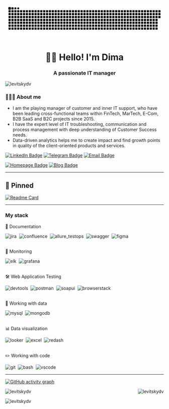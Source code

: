 <!--
**levitskydv/levitskydv** is a ✨ _special_ ✨ repository because its `README.md` (this file) appears on your GitHub profile.

Here are some ideas to get you started:

- 🔭 I’m currently working on ...
- 🌱 I’m currently learning ...
- 👯 I’m looking to collaborate on ...
- 🤔 I’m looking for help with ...
- 💬 Ask me about ...
- 📫 How to reach me: ...
- 😄 Pronouns: ...
- ⚡ Fun fact: ...

[![MasterHead](https://firebasestorage.googleapis.com/v0/b/flexi-coding.appspot.com/o/dempgi7-520f8d5f-63d4-4453-8822-dbc149ae27f8.gif?alt=media&token=91c0c7b2-93c3-4029-b011-1a8703c5730d)](https://nomadswitch.com)

-->

<p align="center">
 <img width="600" src="assets/github-snake.svg" alt="snake"/>
</p>

<h1 align="center">✌🏻 Hello! I'm Dima</h1>
<h3 align="center">A passionate IT manager</h3>

<p align="left"> <img src="https://komarev.com/ghpvc/?username=levitskydv&label=Profile%20views&color=0e75b6&style=flat" alt="levitskydv" /> </p>

### 👨🏻‍💻 About me

- I am the playing manager of customer and inner IT support, who have been leading cross-functional teams within FinTech, MarTech, E-Com, B2B SaaS and B2C projects since 2015. 
- I have the expert level of IT troubleshooting, communication and process management with deep understanding of Customer Success needs. 
- Data-driven analytics helps me to create impact and find growth points in quality of the client-oriented products and services.

[![LinkedIn Badge](https://img.shields.io/badge/-@levitskydv-0565c9?style=flat&logo=LinkedIn&logoColor=white)](https://www.linkedin.com/in/levitskydv/) [![Telegram Badge](https://img.shields.io/badge/-Telegram-139bce?style=flat&logo=telegram&logoColor=white)](https://t.me/willirove) [![Email Badge](https://img.shields.io/badge/-Proton%20Mail-white?style=flat&logo=protonmail&logoColor=#6D4AFF)](mailto:majorcore@protonmail.ch)

[![Homepage Badge](https://img.shields.io/badge/-My%20homepage-2c5e86?style=flat&logoColor=white)](https://nomadswitch.com) [![Blog Badge](https://img.shields.io/badge/-Blog-1E5E6B?style=flat&logoColor=white)](https://nomadswitch.com/blog)

<!--
### 🤝🏻 Socials:

  <div id="badges">
    <a href="https://www.linkedin.com/in/levitskydv/" target="_blank">
      <img src="https://cdn-icons-png.flaticon.com/512/2504/2504799.png" width="40" height="40" alt="linkedin" />
    </a>
    <a href="https://t.me/willirove" target="_blank">
      <img src="https://cdn-icons-png.flaticon.com/512/2111/2111646.png" width="40" height="40" alt="telegram" />
    </a>
  </div>
-->

---

## 📌 Pinned
[![Readme Card](https://github-readme-stats.vercel.app/api/pin/?username=levitskydv&repo=it-guides&theme=dracula&bg_color=00000000&)](https://github.com/levitskydv/it-guides)

---

### My stack

📁 Documentation
<div>
  <img src="https://cdn.worldvectorlogo.com/logos/jira-1.svg" title="jira" alt="jira" width="40" height="40"/>&nbsp
  <img src="https://www.svgrepo.com/show/353597/confluence.svg" title="confluence" alt="confluence" width="40" height="40"/>&nbsp
  <img src="https://plugins.jetbrains.com/files/12513/429395/icon/pluginIcon.svg" title="allure_testops" alt="allure_testops" width="40" height="40"/>&nbsp
  <img src="https://camo.githubusercontent.com/96e43701d83561899724a89d71187445b7b8f4fe84518a3ea5bec8f85bd207bf/68747470733a2f2f63646e2e737667706f726e2e636f6d2f6c6f676f732f737761676765722e737667" title="swagger" alt="swagger" width="40" height="40"/>&nbsp
  <img src="https://cdn.jsdelivr.net/gh/devicons/devicon/icons/figma/figma-original.svg" title="figma" alt="figma" width="40" height="40"/>&nbsp
</div>&nbsp&nbsp

👀 Monitoring
<div>
  <img src="https://cdn.freebiesupply.com/logos/large/2x/elastic-stack-logo-png-transparent.png" title="elk" alt="elk" width="40" height="40"/>&nbsp
  <img src="https://upload.wikimedia.org/wikipedia/commons/thumb/3/3b/Grafana_icon.svg/351px-Grafana_icon.svg.png" title="grafana" alt="grafana" width="40" height="40"/>&nbsp
</div>&nbsp&nbsp

🛠 Web Application Testing
<div>
  <img src="https://d33wubrfki0l68.cloudfront.net/38b5c953a4667366685d55db55d057c86db1fc54/a0fdc/static/acae6b24d940347661ca901ea07f47c1/chrome-dev-logo-icon.png" title="devtools" alt="devtools" width="40" height="40"/>&nbsp
  <img src="https://seeklogo.com/images/P/postman-logo-0087CA0D15-seeklogo.com.png" title="postman" alt="postman" width="40" height="40"/>&nbsp
  <img src="https://static0.smartbear.co/smartbearbrand/media/images/home/soapui-icon.svg" title="soapui" alt="soapui" width="40" height="40"/>&nbsp
  <img src="https://static-00.iconduck.com/assets.00/browserstack-icon-512x511-xfk7rgj2.png" title="browserstack" alt="browserstack" width="40" height="40"/>&nbsp
</div>&nbsp&nbsp

💾 Working with data
<div>
  <img src="https://cdn.jsdelivr.net/gh/devicons/devicon/icons/mysql/mysql-original.svg" title="mysql" alt="mysql" width="40" height="40"/>&nbsp
  <img src="https://cdn.jsdelivr.net/gh/devicons/devicon/icons/mongodb/mongodb-original.svg" title="mongodb" alt="mongodb" width="40" height="40"/>&nbsp
</div>&nbsp&nbsp

📊 Data visualization
<div>
  <img src="https://www.svgrepo.com/show/354012/looker-icon.svg" title="looker" alt="looker" width="40" height="40"/>&nbsp
  <img src="https://upload.wikimedia.org/wikipedia/commons/thumb/3/34/Microsoft_Office_Excel_%282019%E2%80%93present%29.svg/2203px-Microsoft_Office_Excel_%282019%E2%80%93present%29.svg.png" title="excel" alt="excel" width="40" height="40"/>&nbsp
  <img src="https://asset.brandfetch.io/idmq1uuJbI/id2in349id.png" title="redash" alt="redash" width="40" height="40"/>&nbsp
</div>&nbsp&nbsp

✏️ Working with code
<div>
  <img src="https://cdn.jsdelivr.net/gh/devicons/devicon/icons/git/git-original.svg" title="git" alt="git" width="40" height="40"/>&nbsp
  <img src="https://upload.wikimedia.org/wikipedia/commons/thumb/4/4b/Bash_Logo_Colored.svg/1024px-Bash_Logo_Colored.svg.png?20180723054350" title="bash" alt="bash" width="40" height="40"/>&nbsp
  <img src="https://cdn.jsdelivr.net/gh/devicons/devicon/icons/vscode/vscode-original.svg" title="vscode" alt="vscode" width="40" height="40"/>&nbsp
</div>

---

[![GitHub activity graph](https://activity-graph.herokuapp.com/graph?username=levitskydv&&theme=xcode)](https://github.com/levitskydv)

<p><img align="left" src="https://github-readme-stats.vercel.app/api?username=levitskydv&show_icons=true&locale=en&theme=tokyonight" alt="levitskydv" /><img align="right" src="https://github-readme-stats.vercel.app/api/top-langs?username=levitskydv&show_icons=true&locale=en&layout=compact&theme=tokyonight" alt="levitskydv" />&nbsp;</p>

<p><img align="bottom" src="https://github-readme-streak-stats.herokuapp.com/?user=levitskydv&&theme=tokyonight" alt="levitskydv" /></p>